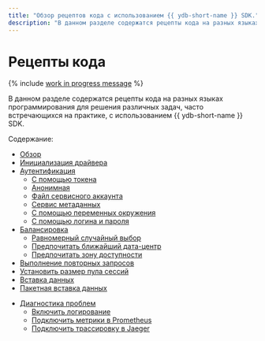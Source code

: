 ```yaml
---
title: "Обзор рецептов кода с использованием {{ ydb-short-name }} SDK."
description: "В данном разделе содержатся рецепты кода на разных языках программирования для решения различных задач, часто встречающихся на практике, с использованием {{ ydb-short-name }} SDK."
---
```


# Рецепты кода

{% include [work in progress message](_includes/addition.md) %}

В данном разделе содержатся рецепты кода на разных языках программирования для решения различных задач, часто встречающихся на практике, с использованием {{ ydb-short-name }} SDK.

Содержание:
- [Обзор](index.md)
- [Инициализация драйвера](init.md)
- [Аутентификация](auth.md)
  - [С помощью токена](auth-access-token.md)
  - [Анонимная](auth-anonymous.md)
  - [Файл сервисного аккаунта](auth-service-account.md)
  - [Сервис метаданных](auth-metadata.md)
  - [С помощью переменных окружения](auth-env.md)
  - [С помощью логина и пароля](auth-static.md)
- [Балансировка](balancing.md)
  - [Равномерный случайный выбор](balancing-random-choice.md)
  - [Предпочитать ближайший дата-центр](balancing-prefer-local.md)
  - [Предпочитать зону доступности](balancing-prefer-location.md)
- [Выполнение повторных запросов](retry.md)
- [Установить размер пула сессий](session-pool-limit.md)
- [Вставка данных](upsert.md)
- [Пакетная вставка данных](bulk-upsert.md)
<!-- - [Установка режима выполнения транзакции](tx-control.md)
  - [SerializableReadWrite](tx-control-serializable-read-write.md)
  - [OnlineReadOnly](tx-control-online-read-only.md)
  - [StaleReadOnly](tx-control-stale-read-only.md)
  - [SnapshotReadOnly](tx-control-snapshot-read-only.md) -->
- [Диагностика проблем](debug.md)
  - [Включить логирование](debug-logs.md)
  - [Подключить метрики в Prometheus](debug-prometheus.md)
  - [Подключить трассировку в Jaeger](debug-jaeger.md)
